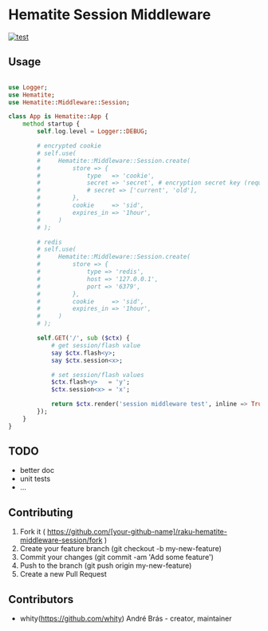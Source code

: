 # Hematite Session Middleware

[![test](https://github.com/whity/raku-hematite-middleware-session/actions/workflows/test.yml/badge.svg)](https://github.com/whity/raku-hematite-middleware-session/actions/workflows/test.yml)

## Usage

```raku

use Logger;
use Hematite;
use Hematite::Middleware::Session;

class App is Hematite::App {
    method startup {
        self.log.level = Logger::DEBUG;

        # encrypted cookie
        # self.use(
        #     Hematite::Middleware::Session.create(
        #         store => {
        #             type   => 'cookie',
        #             secret => 'secret', # encryption secret key (required),
        #             # secret => ['current', 'old'],
        #         },
        #         cookie     => 'sid',
        #         expires_in => '1hour',
        #     )
        # );

        # redis
        # self.use(
        #     Hematite::Middleware::Session.create(
        #         store => {
        #             type => 'redis',
        #             host => '127.0.0.1',
        #             port => '6379',
        #         },
        #         cookie     => 'sid',
        #         expires_in => '1hour',
        #     )
        # );

        self.GET('/', sub ($ctx) {
            # get session/flash value
            say $ctx.flash<y>;
            say $ctx.session<x>;

            # set session/flash values
            $ctx.flash<y>   = 'y';
            $ctx.session<x> = 'x';

            return $ctx.render('session middleware test', inline => True);
        });
    }
}
```

## TODO

- better doc
- unit tests
- ...

## Contributing

1. Fork it ( https://github.com/[your-github-name]/raku-hematite-middleware-session/fork )
2. Create your feature branch (git checkout -b my-new-feature)
3. Commit your changes (git commit -am 'Add some feature')
4. Push to the branch (git push origin my-new-feature)
5. Create a new Pull Request

## Contributors

- whity(https://github.com/whity) André Brás - creator, maintainer
